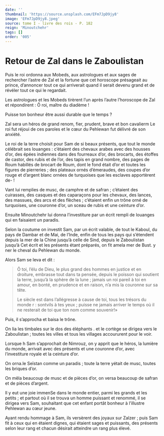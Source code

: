 ```yaml
---
date: ''
thumbnail: 'https://source.unsplash.com/EFm7JpD9jy8'
image: 'EFm7JpD9jy8.jpeg'
source: tome I - livre des rois - P. 182
reign: 'Minoutchehr'
tags: []
order: '005'
---
```


# Retour de Zal dans le Zaboulistan

Puis le roi ordonna aux Mobeds, aux astrologues et aux sages de rechercher l’astre de Zal et la fortune que cet horoscope présageait au prince, d’annoncer tout ce qui arriverait quand il serait devenu grand et de révéler tout ce qui le regardait.

Les astrologues et les Mobeds tirèrent l’un après l’autre l’horoscope de Zal et répondirent : Ô roi, maître du diadème !

Puisse ton bonheur être aussi durable que le temps ?

Zal sera un héros de grand renom, fier, prudent, brave et bon cavalierm Le roi fut réjoui de ces paroles et le cœur du Pehlewan fut délivré de son anxiété.

Le roi de la terre choisit pour Sam de si beaux présents, que tout le monde célébrait ses louanges : c’étaient des chevaux arabes avec des housses d’or, des épées indiennes dans des fourreaux d’or, des brocarts, des étoffes de castor, des rubis et de l’or, des tapis en grand nombre, des pages de Roum habillés de brocart de Roum, dont le fond était d’or et toutes les figures de pierreries ; des plateaux ornés d’émeraudes, des coupes d’or rouge et d’argent blanc ornées de turquoises que les esclaves apportèrent de- !

Vant lui remplies de musc, de camphre et de safran ; c’étaient des cuirasses, des casques et des caparaçons pour les chevaux, des lances, des massues, des arcs et des flèches ; c’étaient enfin un trône orné de turquoises, une couronne d’or, un sceau de rubis et une ceinture d’or.

Ensuite Minoutchehr lui donna l’investiture par un écrit rempli de louanges qui en faisaient un paradis.

Selon la coutume on investit Sam, par un écrit valable, de tout le Kaboul, du pays de Dambar et de Mai, de l’Inde, enfin de tous les pays qui s’étendent depuis la mer de la Chine jusqu’à celle de Sind, depuis le Zaboulistan jusqu’à Cet écrit et les présents étant préparés, on fit amela mer de Bust. y ner le cheval du Pehlewan du monde.

Alors Sam se leva et dit :

> Ô toi, l’élu de Dieu, le plus grand des hommes en justice et en droiture, embrasse tout dans ta pensée, depuis le poisson qui soutient la terre, jusqu’à la sphère de la lune ; jamais un roi pareil à toi en amour, en bonté, en prudence et en raison, n’a mis la couronne sur sa tête.
>
> Le siècle est dans l’allégresse à cause de toi, tous les trésors du monde r : sontvils à tes yeux ; puisse ne jamais arriver le temps où il ne resterait de toi que ton nom comme souvenir!»

Puis, il s’approcha et baisa le trône.

On lia les timbales sur le dos des éléphants . et le cortège se dirigea vers le Zaboulistan ; toutes les villes et tous les villages accoururent pour le voir.

Lorsque h
Sam s’approchait de Nimrouz, on y apprit que le héros, la lumière du monde, arrivait avec des présents et une couronne d’or, avec l’investiture royale et la ceinture d’or.

On orna.le Seïstan comme un paradis ; toute la terre yétait de musc, toutes les briques d’or.

On mêla beaucoup de musc et de pièces d’or, on versa beaucoup de safran et de pièces d’argent.

Il y eut une joie immenSe dans le monde entier, parmi les grands et les petits ; et partout où il se trouva un homme puissant et renommé, il se dirigea vers Sam, souhaitant que cet enfant portât bonheur à l’illustre Pehlewan au cœur jeune.

Ayant rendu hommage à Sam, ils versèrent des joyaux sur Zalzer ; puis Sam fit à ceux qui en étaient dignes, qui étaient sages et puissants, des présents selon leur rang et chacun désirait atteindre un rang plus élevé.
